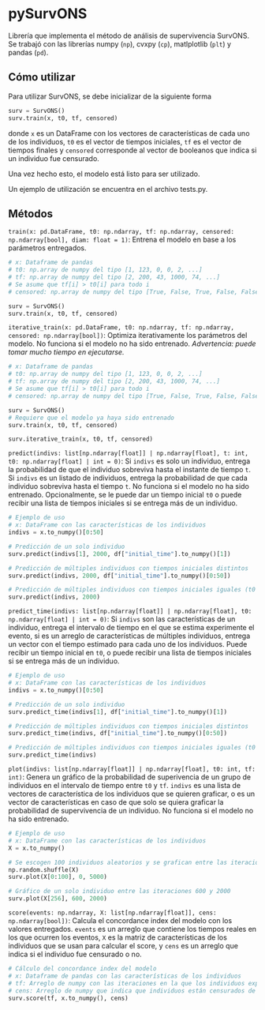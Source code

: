 # pySurvONS

Librería que implementa el método de análisis de supervivencia SurvONS. Se trabajó con las librerías numpy (``np``), cvxpy (``cp``), matlplotlib (``plt``) y pandas (``pd``).

## Cómo utilizar

Para utilizar SurvONS, se debe inicializar de la siguiente forma

```py
surv = SurvONS()
surv.train(x, t0, tf, censored)
```

donde ``x`` es un DataFrame con los vectores de características de cada uno de los individuos, ``t0`` es el vector de tiempos iniciales, ``tf`` es el vector de tiempos finales y ``censored`` corresponde al vector de booleanos que indica si un individuo fue censurado.

Una vez hecho esto, el modelo está listo para ser utilizado.

Un ejemplo de utilización se encuentra en el archivo tests.py.

## Métodos

``train(x: pd.DataFrame, t0: np.ndarray, tf: np.ndarray, censored: np.ndarray[bool], diam: float = 1)``: Entrena el modelo en base a los parámetros entregados.

```py
# x: Dataframe de pandas
# t0: np.array de numpy del tipo [1, 123, 0, 0, 2, ...]
# tf: np.array de numpy del tipo [2, 200, 43, 1000, 74, ...] 
# Se asume que tf[i] > t0[i] para todo i
# censored: np.array de numpy del tipo [True, False, True, False, False ...]

surv = SurvONS()
surv.train(x, t0, tf, censored)
```

``iterative_train(x: pd.DataFrame, t0: np.ndarray, tf: np.ndarray, censored: np.ndarray[bool])``: Optimiza iterativamente los parámetros del modelo. No funciona si el modelo no ha sido entrenado. _Advertencia: puede tomar mucho tiempo en ejecutarse._

```py
# x: Dataframe de pandas
# t0: np.array de numpy del tipo [1, 123, 0, 0, 2, ...]
# tf: np.array de numpy del tipo [2, 200, 43, 1000, 74, ...] 
# Se asume que tf[i] > t0[i] para todo i
# censored: np.array de numpy del tipo [True, False, True, False, False, ...]

surv = SurvONS()
# Requiere que el modelo ya haya sido entrenado
surv.train(x, t0, tf, censored)

surv.iterative_train(x, t0, tf, censored)
```

``predict(indivs: list[np.ndarray[float]] | np.ndarray[float], t: int, t0: np.ndarray[float] | int = 0)``: Si ``indivs`` es solo un individuo, entrega la probabilidad de que el individuo sobreviva hasta el instante de tiempo ``t``. Si ``indivs`` es un listado de individuos, entrega la probabilidad de que cada individuo sobreviva hasta el tiempo ``t``. No funciona si el modelo no ha sido entrenado. Opcionalmente, se le puede dar un tiempo inicial ``t0`` o puede recibir una lista de tiempos iniciales si se entrega más de un individuo.

```py
# Ejemplo de uso
# x: DataFrame con las características de los individuos
indivs = x.to_numpy()[0:50]

# Predicción de un solo individuo
surv.predict(indivs[1], 2000, df["initial_time"].to_numpy()[1])

# Predicción de múltiples individuos con tiempos iniciales distintos
surv.predict(indivs, 2000, df["initial_time"].to_numpy()[0:50])

# Predicción de múltiples individuos con tiempos iniciales iguales (t0 = 0)
surv.predict(indivs, 2000)
```

``predict_time(indivs: list[np.ndarray[float]] | np.ndarray[float], t0: np.ndarray[float] | int = 0)``: Si ``indivs`` son las características de un individuo, entrega el intervalo de tiempo en el que se estima experimente el evento, si es un arreglo de características de múltiples individuos, entrega un vector con el tiempo estimado para cada uno de los individuos. Puede recibir un tiempo inicial en ``t0``, o puede recibir una lista de tiempos iniciales si se entrega más de un individuo.

```py
# Ejemplo de uso
# x: DataFrame con las características de los individuos
indivs = x.to_numpy()[0:50]

# Predicción de un solo individuo
surv.predict_time(indivs[1], df["initial_time"].to_numpy()[1])

# Predicción de múltiples individuos con tiempos iniciales distintos
surv.predict_time(indivs, df["initial_time"].to_numpy()[0:50])

# Predicción de múltiples individuos con tiempos iniciales iguales (t0 = 0)
surv.predict_time(indivs)
```

``plot(indivs: list[np.ndarray[float]] | np.ndarray[float], t0: int, tf: int)``: Genera un gráfico de la probabilidad de superivencia de un grupo de individuos en el intervalo de tiempo entre ``t0`` y ``tf``. ``indivs`` es una lista de vectores de característica de los individuos que se quieren graficar, o es un vector de características en caso de que solo se quiera graficar la probabilidad de supervivencia de un individuo. No funciona si el modelo no ha sido entrenado.

```py
# Ejemplo de uso
# x: DataFrame con las características de los individuos
X = x.to_numpy()

# Se escogen 100 individuos aleatorios y se grafican entre las iteraciones 0 y 5000
np.random.shuffle(X)
surv.plot(X[0:100], 0, 5000)

# Gráfico de un solo individuo entre las iteraciones 600 y 2000
surv.plot(X[256], 600, 2000)
```

``score(events: np.ndarray, X: list[np.ndarray[float]], cens: np.ndarray[bool])``: Calcula el concordance index del modelo con los valores entregados. ``events`` es un arreglo que contiene los tiempos reales en los que ocurren los eventos, ``X`` es la matriz de características de los individuos que se usan para calcular el score, y ``cens`` es un arreglo que indica si el individuo fue censurado o no.

```py
# Cálculo del concordance index del modelo
# x: Dataframe de pandas con las características de los individuos
# tf: Arreglo de numpy con las iteraciones en la que los individuos experimentan el evento de la forma [2, 200, 43, 1000, 74, ...] 
# cens: Arreglo de numpy que indica que individuos están censurados de booleanos de la forma [True, False, True, False, False ...]
surv.score(tf, x.to_numpy(), cens)
```